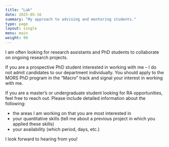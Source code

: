 ```yaml
---
title: "Lab"
date: 2025-05-16
summary: "My approach to advising and mentoring students."
type: page
layout: single
menu: main
weight: 90
---
```


I am often looking for research assistants and PhD students to collaborate on ongoing research projects.

If you are a prospective PhD student interested in working with me – I do not admit candidates to our department individually. You should apply to the MORS PhD program in the “Macro” track and signal your interest in working with me.

If you are a master’s or undergraduate student looking for RA opportunities, feel free to reach out. Please include detailed information about the following:    

- the areas I am working on that you are most interested in
- your quantitative skills (tell me about a previous project in which you applied these skills)
- your availability (which period, days, etc.)

I look forward to hearing from you!
